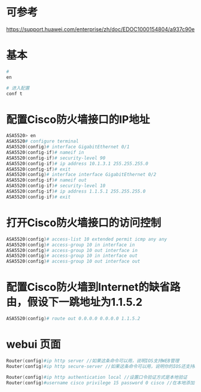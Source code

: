 
# 可参考
https://support.huawei.com/enterprise/zh/doc/EDOC1000154804/a937c90e

# 基本
```s
# 
en

# 进入配置 
conf t

```

# 配置Cisco防火墙接口的IP地址
```s
ASA5520> en 
ASA5520# configure terminal 
ASA5520(config)# interface GigabitEthernet 0/1 
ASA5520(config-if)# nameif in 
ASA5520(config-if)# security-level 90 
ASA5520(config-if)# ip address 10.1.3.1 255.255.255.0 
ASA5520(config-if)# exit 
ASA5520(config)# interface interface GigabitEthernet 0/2 
ASA5520(config-if)# nameif out 
ASA5520(config-if)# security-level 10 
ASA5520(config-if)# ip address 1.1.5.1 255.255.255.0 
ASA5520(config-if)# exit
```


# 打开Cisco防火墙接口的访问控制
```s
ASA5520(config)# access-list 10 extended permit icmp any any 
ASA5520(config)# access-group 10 in interface in 
ASA5520(config)# access-group 10 out interface in 
ASA5520(config)# access-group 10 in interface out 
ASA5520(config)# access-group 10 out interface out
```

# 配置Cisco防火墙到Internet的缺省路由，假设下一跳地址为1.1.5.2
```s
ASA5520(config)# route out 0.0.0.0 0.0.0.0 1.1.5.2 
```

# webui  页面
```s
Router(config)#ip http server //如果这条命令可以用，说明IOS支持WEB管理
Router(config)#ip http secure-server //如果这条命令可以用，说明你的IOS还支持HTTPS，安全连接

Router(config)#ip http authentication local //设置口令验证方式是本地验证
Router(config)#username cisco privilege 15 password 0 cisco //在本地添加用户名cisco和密码cisco
```


